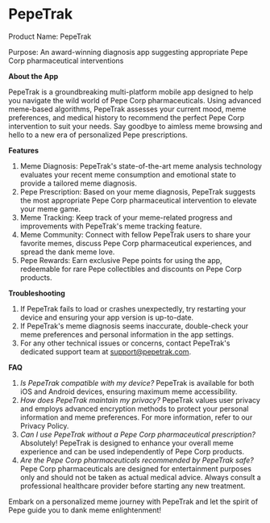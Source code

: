 # PepeTrak

Product Name: PepeTrak

Purpose: An award-winning diagnosis app suggesting appropriate Pepe Corp pharmaceutical interventions

**About the App**

PepeTrak is a groundbreaking multi-platform mobile app designed to help you navigate the wild world of Pepe Corp pharmaceuticals. Using advanced meme-based algorithms, PepeTrak assesses your current mood, meme preferences, and medical history to recommend the perfect Pepe Corp intervention to suit your needs. Say goodbye to aimless meme browsing and hello to a new era of personalized Pepe prescriptions.

**Features**

1. Meme Diagnosis: PepeTrak's state-of-the-art meme analysis technology evaluates your recent meme consumption and emotional state to provide a tailored meme diagnosis.
2. Pepe Prescription: Based on your meme diagnosis, PepeTrak suggests the most appropriate Pepe Corp pharmaceutical intervention to elevate your meme game.
3. Meme Tracking: Keep track of your meme-related progress and improvements with PepeTrak's meme tracking feature.
4. Meme Community: Connect with fellow PepeTrak users to share your favorite memes, discuss Pepe Corp pharmaceutical experiences, and spread the dank meme love.
5. Pepe Rewards: Earn exclusive Pepe points for using the app, redeemable for rare Pepe collectibles and discounts on Pepe Corp products.

**Troubleshooting**

1. If PepeTrak fails to load or crashes unexpectedly, try restarting your device and ensuring your app version is up-to-date.
2. If PepeTrak's meme diagnosis seems inaccurate, double-check your meme preferences and personal information in the app settings.
3. For any other technical issues or concerns, contact PepeTrak's dedicated support team at [support@pepetrak.com](mailto:support@pepetrak.com).

**FAQ**

1. *Is PepeTrak compatible with my device?*
PepeTrak is available for both iOS and Android devices, ensuring maximum meme accessibility.
2. *How does PepeTrak maintain my privacy?*
PepeTrak values user privacy and employs advanced encryption methods to protect your personal information and meme preferences. For more information, refer to our Privacy Policy.
3. *Can I use PepeTrak without a Pepe Corp pharmaceutical prescription?*
Absolutely! PepeTrak is designed to enhance your overall meme experience and can be used independently of Pepe Corp products.
4. *Are the Pepe Corp pharmaceuticals recommended by PepeTrak safe?*
Pepe Corp pharmaceuticals are designed for entertainment purposes only and should not be taken as actual medical advice. Always consult a professional healthcare provider before starting any new treatment.

Embark on a personalized meme journey with PepeTrak and let the spirit of Pepe guide you to dank meme enlightenment!